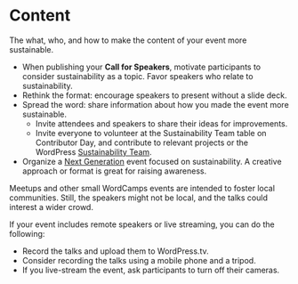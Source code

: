 # Content

The what, who, and how to make the content of your event more sustainable. 

- When publishing your **Call for Speakers**, motivate participants to consider sustainability as a topic. 
Favor speakers who relate to sustainability.
- Rethink the format: encourage speakers to present without a slide deck.
- Spread the word: share information about how you made the event more sustainable. 
    - Invite attendees and speakers to share their ideas for improvements. 
    - Invite everyone to volunteer at the Sustainability Team table on Contributor Day, and contribute to relevant projects or the WordPress [Sustainability Team](https://make.wordpress.org/sustainability/). 
- Organize a [Next Generation](https://make.wordpress.org/community/handbook/community-deputy/other-event-formats/nextgen-wordpress-event/) event focused on sustainability. A creative approach or format is great for raising awareness.

Meetups and other small WordCamps events are intended to foster local communities. Still, the speakers might not be local, and the talks could interest a wider crowd. 

If your event includes remote speakers or live streaming, you can do the following:

- Record the talks and upload them to WordPress.tv.
- Consider recording the talks using a mobile phone and a tripod.
- If you live-stream the event, ask participants to turn off their cameras. 
